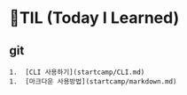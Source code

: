 # 🌱TIL (Today I Learned)

## git

	1.  [CLI 사용하기](startcamp/CLI.md)
	1.  [마크다운 사용방법](startcamp/markdown.md)



